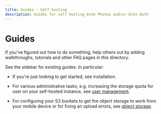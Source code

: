 ```yaml
---
title: Guides - Self-hosting
description: Guides for self hosting Ente Photos and/or Ente Auth
---
```


# Guides

If you've figured out how to do something, help others out by adding
walkthroughs, tutorials and other FAQ pages in this directory.

See the sidebar for existing guides. In particular:

- If you're just looking to get started, see installation.

- For various administrative tasks, e.g. increasing the storage quota for user on your self-hosted instance, see [user management](/self-hosting/administration/users).

- For configuring your S3 buckets to get the object storage to work from your  mobile device or for fixing an upload errors, see [object storage](/self-hosting/administration/object-storage).
